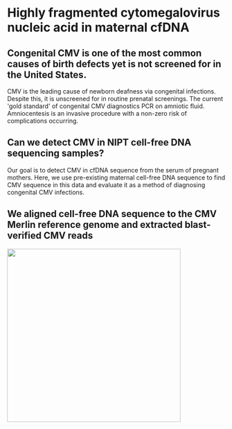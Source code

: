 # Highly fragmented cytomegalovirus nucleic acid in maternal cfDNA

## Congenital CMV is one of the most common causes of birth defects yet is not screened for in the United States.
CMV is the leading cause of newborn deafness via congenital infections. Despite this, it is unscreened for in routine prenatal screenings. The current 'gold standard' of congenital CMV diagnostics PCR on amniotic fluid. Amniocentesis is an invasive procedure with a non-zero risk of complications occurring. 

## Can we detect CMV in NIPT cell-free DNA sequencing samples?
Our goal is to detect CMV in cfDNA sequence from the serum of pregnant mothers. Here, we use pre-existing maternal cell-free DNA sequence to find CMV sequence in this data and evaluate it as a method of diagnosing congenital CMV infections.

## We aligned cell-free DNA sequence to the CMV Merlin reference genome and extracted blast-verified CMV reads
<img src="https://github.com/vpeddu/CMV-NIPT/blob/master/figures/Screen%20Shot%202019-10-04%20at%203.31.20%20PM.png" width="400" height="400">
